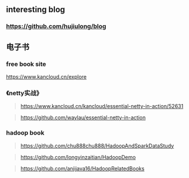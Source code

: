 ## interesting blog
### https://github.com/hujiulong/blog

## 电子书
### free book site
https://www.kancloud.cn/explore

### 《netty实战》
> https://www.kancloud.cn/kancloud/essential-netty-in-action/52631

> https://github.com/waylau/essential-netty-in-action

### hadoop book
> https://github.com/chu888chu888/HadoopAndSparkDataStudy

> https://github.com/longyinzaitian/HadoopDemo

> https://github.com/anjijava16/HadoopRelatedBooks
